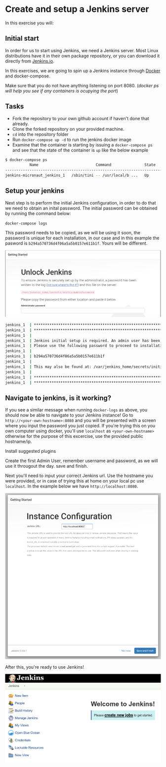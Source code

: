 # Create and setup a Jenkins server

In this exercise you will:

## Initial start

In order for us to start using Jenkins, we need a Jenkins server.
Most Linux distributions have it in their own package repository, or you can download it directly from [Jenkins.io](https://jenkins.io/download/).

In this exercises, we are going to spin up a Jenkins instance through [Docker](https://www.docker.com/) and docker-compose.

Make sure that you do not have anything listening on port 8080. (*docker ps will help you see if any containers is ocupying the port*)

## Tasks

* Fork the repository to your own github account if haven't done that already.
* Clone the forked repository on your provided machine. 
* `cd` into the repository folder
* Run `docker-compose up -d` to run the jenkins docker image
* Examine that the container is starting by issuing a `docker-compose ps` and see that the state of the container is `up` like the below example

```bash
$ docker-compose ps
           Name                          Command               State                                    Ports
-----------------------------------------------------------------------------------------------------------------------------------------------
jenkins-micronaut_jenkins_1   /sbin/tini -- /usr/local/b ...   Up      0.0.0.0:50000->50000/tcp, 0.0.0.0:8080->8080/tcp, 0.0.0.0:8443->8443/tcp
```

## Setup your jenkins

Next step is to perform the initial Jenkins configuration, in order to do that we need to obtain an inital password. The initial password can be obtained by running the command below: 

`docker-compose logs`

This password needs to be copied, as we will be using it soon, the password is unique for each installation, in our case and in this example the pasword is `b294a570736d4f06a5a5b0157e611b1f`. Yours will be different.

![Welcome page](../img/unlock-jenkins.png)

```bash
jenkins_1  | *************************************************************
jenkins_1  | *************************************************************
jenkins_1  | 
jenkins_1  | Jenkins initial setup is required. An admin user has been created and a password generated.
jenkins_1  | Please use the following password to proceed to installation:
jenkins_1  | 
jenkins_1  | b294a570736d4f06a5a5b0157e611b1f
jenkins_1  | 
jenkins_1  | This may also be found at: /var/jenkins_home/secrets/initialAdminPassword
jenkins_1  | 
jenkins_1  | *************************************************************
jenkins_1  | *************************************************************
```

## Navigate to jenkins, is it working?

If you see a similar message when running `docker-logs` as above, you should now be able to navigate to your Jenkins instance! Go to `http://<your-own-hostname>:8080` and you will be presented with a screen where you input the password you just copied. If you're trying this on you own computer using docker, you'll use `localhost` as `<your-own-hostname>` otherwise for the purpose of this excercise, use the provided public hostname/ip.

Install suggested plugins

Create the first Admin User, remember username and password, as we will use it througout the day.
save and finish. 

Next you'll need to input your correct Jenkins url. Use the hostname you were provided, or in case of trying this at home on your local pc use `localhost`. In the example below we have `http://localhost:8080`.

![Configure Jenkins URL](../img/instanceConfiguration.PNG)

After this, you're ready to use Jenkins! 

![Welcome page](../img/welcome.png)
